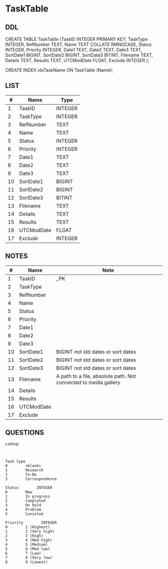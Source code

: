 # TaskTable

## DDL

CREATE TABLE TaskTable (TaskID INTEGER PRIMARY KEY, TaskType INTEGER, RefNumber TEXT, Name TEXT COLLATE RMNOCASE, Status INTEGER, Priority INTEGER, Date1 TEXT, Date2 TEXT, Date3 TEXT, SortDate1 BIGINT, SortDate2 BIGINT, SortDate3 BITINT, Filename TEXT, Details TEXT, Results TEXT, UTCModDate FLOAT, Exclude INTEGER );

CREATE INDEX idxTaskName ON TaskTable (Name);

## LIST

| #  | Name          | Type      |
|----|---------------|-----------|
| 1  | TaskID        | INTEGER
| 2  | TaskType      | INTEGER
| 3  | RefNumber     | TEXT
| 4  | Name          | TEXT
| 5  | Status        | INTEGER
| 6  | Priority      | INTEGER
| 7  | Date1         | TEXT
| 8  | Date2         | TEXT
| 9  | Date3         | TEXT
| 10 | SortDate1     | BIGINT
| 11 | SortDate2     | BIGINT
| 12 | SortDate3     | BITINT
| 13 | Filename      | TEXT
| 14 | Details       | TEXT
| 15 | Results       | TEXT
| 16 | UTCModDate    | FLOAT
| 17 | Exclude       | INTEGER

## NOTES

| #  | Name          | Note      |
|----|---------------|-----------|
| 1  | TaskID        | _PK
| 2  | TaskType      | 
| 3  | RefNumber     | 
| 4  | Name          | 
| 5  | Status        | 
| 6  | Priority      | 
| 7  | Date1         | 
| 8  | Date2         | 
| 9  | Date3         | 
| 10 | SortDate1     | BIGINT    not std dates or sort dates
| 11 | SortDate2     | BIGINT    not std dates or sort dates
| 12 | SortDate3     | BIGINT    not std dates or sort dates
| 13 | Filename      | A path to a file, absolute path. Not connected to media gallery
| 14 | Details       | 
| 15 | Results       | 
| 16 | UTCModDate    | 
| 17 | Exclude       | 

## QUESTIONS

````
Lookup



Task type
0        <blank>
1        Research
2        To-Do
3        Correspondence

Status        INTEGER
0        New
1        In progress
2        Completed
3        On hold
4        Problem
5        Canceled

Priority        INTEGER
0        1 (Highest)
1        2 (Very high)
2        3 (High)
3        4 (Med high)
4        5 (Medium)
5        6 (Med low)
6        7 (Low)
7        8 (Very low)
8        9 (Lowest)

````

